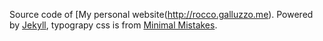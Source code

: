 Source code of [My personal website(http://rocco.galluzzo.me). Powered by [Jekyll](http://jekyllrb.com), typograpy css is
from [Minimal Mistakes](http://mmistakes.github.io/minimal-mistakes).